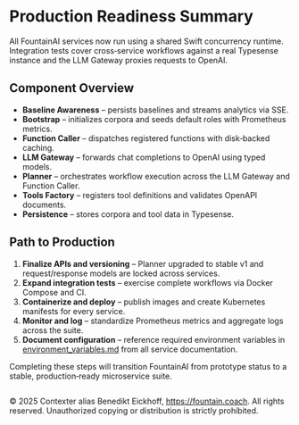 # Production Readiness Summary

All FountainAI services now run using a shared Swift concurrency runtime. Integration tests cover cross‑service workflows against a real Typesense instance and the LLM Gateway proxies requests to OpenAI.

## Component Overview
- **Baseline Awareness** – persists baselines and streams analytics via SSE.
- **Bootstrap** – initializes corpora and seeds default roles with Prometheus metrics.
- **Function Caller** – dispatches registered functions with disk‑backed caching.
- **LLM Gateway** – forwards chat completions to OpenAI using typed models.
- **Planner** – orchestrates workflow execution across the LLM Gateway and Function Caller.
- **Tools Factory** – registers tool definitions and validates OpenAPI documents.
- **Persistence** – stores corpora and tool data in Typesense.

## Path to Production
1. **Finalize APIs and versioning** – Planner upgraded to stable v1 and request/response models are locked across services.
2. **Expand integration tests** – exercise complete workflows via Docker Compose and CI.
3. **Containerize and deploy** – publish images and create Kubernetes manifests for every service.
4. **Monitor and log** – standardize Prometheus metrics and aggregate logs across the suite.
5. **Document configuration** – reference required environment variables in [environment_variables.md](../../../../../docs/environment_variables.md) from all service documentation.

Completing these steps will transition FountainAI from prototype status to a stable, production‑ready microservice suite.

```
```
© 2025 Contexter alias Benedikt Eickhoff, https://fountain.coach. All rights reserved.
Unauthorized copying or distribution is strictly prohibited.
```
